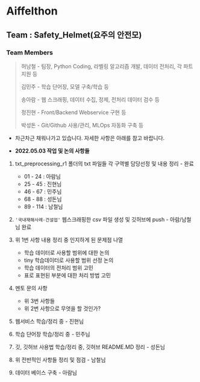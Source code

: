 # Aiffelthon
## Team : Safety_Helmet(요주의 안전모)
### Team Members
> 허남철 - 팀장, Python Coding, 라벨링 알고리즘 개발, 데이터 전처리, 각 파트 지원 등
>
> 김민주 - 학습 단어장, 모델 구축/학습 등
>
> 송아람 - 웹 스크래핑, 데이터 수집, 정제, 전처리 데이터 검수 등
>
> 정진현 - Front/Backend Webservice 구현 등
>
> 박성돈 - Git/Github 사용/관리, MLOps 자동화 구축 등

- 차근차근 채워나가고 있습니다. 자세한 사항은 아래를 참고 바랍니다.

- __2022.05.03 작업 및 논의 사항들__
1. txt_preprocessing_r1 폴더의 txt 파일들 각 구역별 담당선정 및 내용 정리 - 완료
    - 01 - 24  : 아람님
    - 25 - 45  : 진현님
    - 46 - 67  : 민주님
    - 68 - 88  : 성돈님
    - 89 - 114 : 남철님

2. `'국내재해사례-건설업'` 웹스크래핑한 csv 파일 생성 및 깃허브에 push - 아람/남철님 완료

3. 위 1번 사항 내용 정리 중 인지하게 된 문제점 나열
    - 학습 데이터로 사용할 범위에 대한 논의
    - tiny 학습데이터로 사용할 범위 선정 논의
    - 학습 데이터의 전처리 범위 고민
    - 표로 표현된 부분에 대한 처리 방법 고민

4. 멘토 문의 사항
    - 위 3번 사항들 
    - 위 2번 사항으로 무엇을 할 것인가?

5. 웹서비스 학습/정리 중 - 진현님
6. 학습 단어장 학습/정리 중 - 민주님
7. 깃, 깃허브 사용법 학습/정리 중, 깃허브 README.MD 정리 - 성돈님
8. 위 전반적인 사항들 정리 및 점검 - 남철님
9. 데이터 베이스 구축 - 아람님